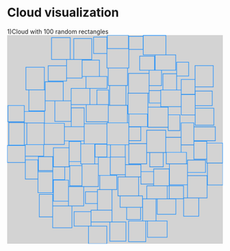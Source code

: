 # Cloud visualization

1)Cloud with 100 random rectangles
![Image alt](https://github.com/DimaIvanovskiy/tdd/raw/feature/TagsCloudVisualization/cloud1.jpg)

